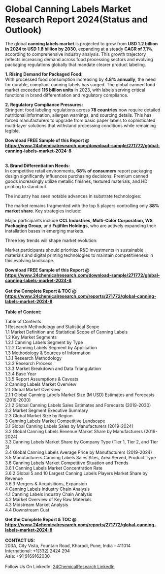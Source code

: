 <h1>Global Canning Labels Market Research Report 2024(Status and Outlook)</h1><p>The global <strong>canning labels market</strong> is projected to grow from <strong>USD 1.2 billion in 2024 to USD 1.8 billion by 2030</strong>, expanding at a steady <strong>CAGR of 7.1%</strong>, according to comprehensive industry analysis. This growth trajectory reflects increasing demand across food processing sectors and evolving packaging regulations globally that mandate clearer product labeling.</p><p><strong>1. Rising Demand for Packaged Food:</strong><br>
With processed food consumption increasing by <strong>4.8% annually</strong>, the need for durable, compliant canning labels has surged. The global canned food market exceeded <strong>115 billion units</strong> in 2023, with labels serving critical functions in brand differentiation and regulatory compliance.</p><p><strong>2. Regulatory Compliance Pressures:</strong><br>
Stringent food labeling regulations across <strong>78 countries</strong> now require detailed nutritional information, allergen warnings, and sourcing details. This has forced manufacturers to upgrade from basic paper labels to sophisticated multi-layer solutions that withstand processing conditions while remaining legible.</p><div><b>Download FREE Sample of this Report @ 
            <a href="https://www.24chemicalresearch.com/download-sample/271772/global-canning-labels-market-2024-8">
            https://www.24chemicalresearch.com/download-sample/271772/global-canning-labels-market-2024-8</a></b></div><br><p><strong>3. Brand Differentiation Needs:</strong><br>
In competitive retail environments, <strong>68% of consumers</strong> report packaging design significantly influences purchasing decisions. Premium canned goods increasingly utilize metallic finishes, textured materials, and HD printing to stand out.</p><p>The industry has seen notable advances in substrate technologies:</p><p>The market remains fragmented with the top 5 players controlling only <strong>38% market share</strong>. Key strategies include:</p><p>Major participants include <strong>CCL Industries, Multi-Color Corporation, WS Packaging Group</strong>, and <strong>Fujifilm Holdings</strong>, who are actively expanding their installation bases in emerging markets.</p><p>Three key trends will shape market evolution:</p><p>Market participants should prioritize R&amp;D investments in sustainable materials and digital printing technologies to maintain competitiveness in this evolving landscape.</p><div><b>Download FREE Sample of this Report @ 
            <a href="https://www.24chemicalresearch.com/download-sample/271772/global-canning-labels-market-2024-8">
            https://www.24chemicalresearch.com/download-sample/271772/global-canning-labels-market-2024-8</a></b></div><br><div><b>Get the Complete Report & TOC @ 
            <a href="https://www.24chemicalresearch.com/reports/271772/global-canning-labels-market-2024-8">
            https://www.24chemicalresearch.com/reports/271772/global-canning-labels-market-2024-8</a></b></div><br>
            <b>Table of Content:</b><p>Table of Contents<br />
1 Research Methodology and Statistical Scope<br />
1.1 Market Definition and Statistical Scope of Canning Labels<br />
1.2 Key Market Segments<br />
1.2.1 Canning Labels Segment by Type<br />
1.2.2 Canning Labels Segment by Application<br />
1.3 Methodology & Sources of Information<br />
1.3.1 Research Methodology<br />
1.3.2 Research Process<br />
1.3.3 Market Breakdown and Data Triangulation<br />
1.3.4 Base Year<br />
1.3.5 Report Assumptions & Caveats<br />
2 Canning Labels Market Overview<br />
2.1 Global Market Overview<br />
2.1.1 Global Canning Labels Market Size (M USD) Estimates and Forecasts (2019-2030)<br />
2.1.2 Global Canning Labels Sales Estimates and Forecasts (2019-2030)<br />
2.2 Market Segment Executive Summary<br />
2.3 Global Market Size by Region<br />
3 Canning Labels Market Competitive Landscape<br />
3.1 Global Canning Labels Sales by Manufacturers (2019-2024)<br />
3.2 Global Canning Labels Revenue Market Share by Manufacturers (2019-2024)<br />
3.3 Canning Labels Market Share by Company Type (Tier 1, Tier 2, and Tier 3)<br />
3.4 Global Canning Labels Average Price by Manufacturers (2019-2024)<br />
3.5 Manufacturers Canning Labels Sales Sites, Area Served, Product Type<br />
3.6 Canning Labels Market Competitive Situation and Trends<br />
3.6.1 Canning Labels Market Concentration Rate<br />
3.6.2 Global 5 and 10 Largest Canning Labels Players Market Share by Revenue<br />
3.6.3 Mergers & Acquisitions, Expansion<br />
4 Canning Labels Industry Chain Analysis<br />
4.1 Canning Labels Industry Chain Analysis<br />
4.2 Market Overview of Key Raw Materials<br />
4.3 Midstream Market Analysis<br />
4.4 Downstream Cust</p><div><b>Get the Complete Report & TOC @ 
            <a href="https://www.24chemicalresearch.com/reports/271772/global-canning-labels-market-2024-8">
            https://www.24chemicalresearch.com/reports/271772/global-canning-labels-market-2024-8</a></b></div><br><b>CONTACT US:</b><br>
            203A, City Vista, Fountain Road, Kharadi, Pune, India - 411014<br>
            International: +1(332) 2424 294<br>
            Asia: +91 9169162030 <br><br>
            Follow Us On LinkedIn: <a href="https://www.linkedin.com/company/24chemicalresearch/">24ChemicalResearch LinkedIn</a>